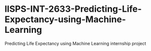 # llSPS-INT-2633-Predicting-Life-Expectancy-using-Machine-Learning
Predicting Life Expectancy using Machine Learning
internship project
